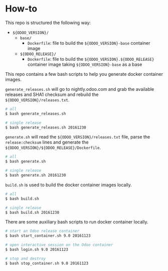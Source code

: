 # How-to

This repo is structured the following way:

- `${ODOO_VERSION}/`
  - `base/`
    - `Dockerfile`: file to build the `${ODOO_VERSION}-base` container image
  - `${ODOO_RELEASE}/`
    - `Dockerfile`: file to build the `${ODOO_VERSION}.${ODOO_RELEASE}` container image taking `${ODOO_VERSION}-base` as a base

This repo contains a few bash scripts to
help you generate docker container images.

`generate_releases.sh` will go to nightly.odoo.com and
grab the available releases and SHA1 checksum and
rebuild the `${ODOO_VERSION}/releases.txt`.

```bash
# all
$ bash generate_releases.sh

# single release
$ bash generate_releases.sh 20161230
```

`generate.sh` will read the `${ODOO_VERSION}/releases.txt` file,
parse the `release:checksum` lines and
generate the `${ODOO_VERSION}/${ODOO_RELEASE}/Dockerfile`.

```bash
# all
$ bash generate.sh

# single release
$ bash generate.sh 20161230
```

`build.sh` is used to build the docker container images locally.

```bash
# all
$ bash build.sh

# single release
$ bash build.sh 20161230
```

There are some auxiliary bash scripts to run docker container locally.

```bash
# start an Odoo release container
$ bash start_container.sh 9.0 20161123

# open interactive session on the Odoo container
$ bash login.sh 9.0 20161123

# stop and destroy
$ bash stop_container.sh 9.0 20161123
```
